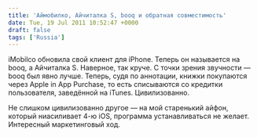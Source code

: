 ```yaml
---
title: 'Аймобилко, Айчиталка S, booq и обратная совместимость'
date: Tue, 19 Jul 2011 10:52:47 +0000
draft: false
tags: ['Russia']
---
```


iMobilco обновила свой клиент для iPhone. Теперь он называется на booq, а Айчиталка S. Наверное, так круче. С точки зрения звучности — booq был явно лучше. Теперь, судя по аннотации, книжки покупаются через Apple in App Purchase, то есть списываются со кредитки пользователя, заведённой на iTunes. Цивилизованно.

Не слишком цивилизованно другое — на мой старенький айфон, который ниасиливает 4-ю iOS, программа устанавливаться не желает. Интересный маркетинговый ход.